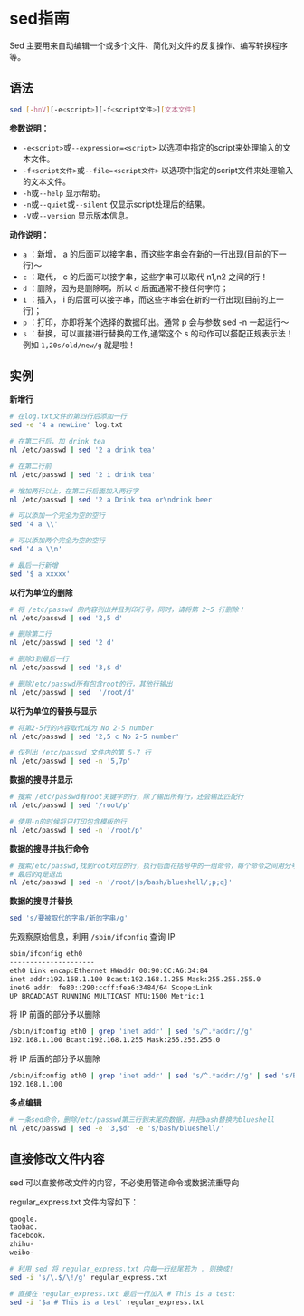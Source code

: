 # sed指南

Sed 主要用来自动编辑一个或多个文件、简化对文件的反复操作、编写转换程序等。

## 语法

```bash
sed [-hnV][-e<script>][-f<script文件>][文本文件]
```

**参数说明：**

* `-e<script>`或`--expression=<script>` 以选项中指定的script来处理输入的文本文件。
* `-f<script文件>`或`--file=<script文件>` 以选项中指定的script文件来处理输入的文本文件。
* `-h`或`--help` 显示帮助。
* `-n`或`--quiet`或`--silent` 仅显示script处理后的结果。
* `-V`或`--version` 显示版本信息。

**动作说明：**

* `a` ：新增， a 的后面可以接字串，而这些字串会在新的一行出现(目前的下一行)～
* `c` ：取代， c 的后面可以接字串，这些字串可以取代 n1,n2 之间的行！
* `d` ：删除，因为是删除啊，所以 d 后面通常不接任何字符；
* `i` ：插入， i 的后面可以接字串，而这些字串会在新的一行出现(目前的上一行)；
* `p` ：打印，亦即将某个选择的数据印出。通常 p 会与参数 sed -n 一起运行～
* `s` ：替换，可以直接进行替换的工作,通常这个 s 的动作可以搭配正规表示法！例如 `1,20s/old/new/g` 就是啦！

## 实例

**新增行**

```bash
# 在log.txt文件的第四行后添加一行
sed -e '4 a newLine' log.txt

# 在第二行后，加 drink tea
nl /etc/passwd | sed '2 a drink tea'

# 在第二行前
nl /etc/passwd | sed '2 i drink tea' 

# 增加两行以上，在第二行后面加入两行字
nl /etc/passwd | sed '2 a Drink tea or\ndrink beer' 

# 可以添加一个完全为空的空行
sed '4 a \\'

# 可以添加两个完全为空的空行
sed '4 a \\n'

# 最后一行新增
sed '$ a xxxxx'
```

**以行为单位的删除**
```bash
# 将 /etc/passwd 的内容列出并且列印行号，同时，请将第 2~5 行删除！
nl /etc/passwd | sed '2,5 d'

# 删除第二行
nl /etc/passwd | sed '2 d'

# 删除3到最后一行
nl /etc/passwd | sed '3,$ d' 

# 删除/etc/passwd所有包含root的行，其他行输出
nl /etc/passwd | sed  '/root/d'
```

**以行为单位的替换与显示**

```bash
# 将第2-5行的内容取代成为 No 2-5 number
nl /etc/passwd | sed '2,5 c No 2-5 number'

# 仅列出 /etc/passwd 文件内的第 5-7 行
nl /etc/passwd | sed -n '5,7p'
```

**数据的搜寻并显示**

```bash
# 搜索 /etc/passwd有root关键字的行，除了输出所有行，还会输出匹配行
nl /etc/passwd | sed '/root/p'

# 使用-n的时候将只打印包含模板的行
nl /etc/passwd | sed -n '/root/p'
```

**数据的搜寻并执行命令**

```bash
# 搜索/etc/passwd,找到root对应的行，执行后面花括号中的一组命令，每个命令之间用分号分隔，这里把bash替换为blueshell，再输出这行：
# 最后的q是退出
nl /etc/passwd | sed -n '/root/{s/bash/blueshell/;p;q}' 
```

**数据的搜寻并替换**

```bash
sed 's/要被取代的字串/新的字串/g'
```

先观察原始信息，利用 `/sbin/ifconfig` 查询 IP

```bash
sbin/ifconfig eth0
---------------------
eth0 Link encap:Ethernet HWaddr 00:90:CC:A6:34:84
inet addr:192.168.1.100 Bcast:192.168.1.255 Mask:255.255.255.0
inet6 addr: fe80::290:ccff:fea6:3484/64 Scope:Link
UP BROADCAST RUNNING MULTICAST MTU:1500 Metric:1
```

将 IP 前面的部分予以删除

```bash
/sbin/ifconfig eth0 | grep 'inet addr' | sed 's/^.*addr://g'
192.168.1.100 Bcast:192.168.1.255 Mask:255.255.255.0
```

将 IP 后面的部分予以删除

```bash
/sbin/ifconfig eth0 | grep 'inet addr' | sed 's/^.*addr://g' | sed 's/Bcast.*$//g'
192.168.1.100
```

**多点编辑**

```bash
# 一条sed命令，删除/etc/passwd第三行到末尾的数据，并把bash替换为blueshell
nl /etc/passwd | sed -e '3,$d' -e 's/bash/blueshell/'
```

## 直接修改文件内容

sed 可以直接修改文件的内容，不必使用管道命令或数据流重导向

regular_express.txt 文件内容如下：

```txt
google.
taobao.
facebook.
zhihu-
weibo-
```

```bash
# 利用 sed 将 regular_express.txt 内每一行结尾若为 . 则换成!
sed -i 's/\.$/\!/g' regular_express.txt

# 直接在 regular_express.txt 最后一行加入 # This is a test:
sed -i '$a # This is a test' regular_express.txt
```

